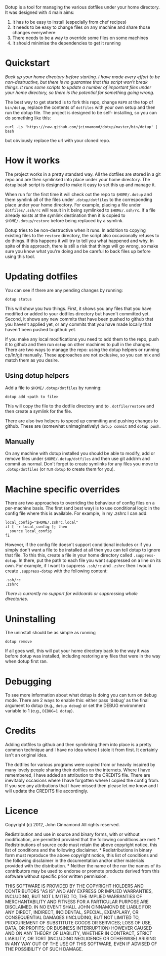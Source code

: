 Dotup is a tool for managing the various dotfiles under your home
directory. It was designed with 4 main aims:

1. It has to be easy to install (especially from chef recipes)
2. It needs to be easy to change files on any machine and share those changes everywhere
3. There needs to be a way to override some files on some machines
4. It should minimise the dependencies to get it running

Quickstart
==========

*Back up your home directory before starting. I have made every effort to
be non-destructive, but there is no guarantee that this script won't break
things. It runs some scripts to update a number of important files under
your home directory, so there is the potential for something going wrong.*

The best way to get started is to fork this repo, change `REPO` at the
top of `bin/dotup`, replace the contents of `dotfiles` with your own
setup and then run the dotup file. The project is designed to be self-
installing, so you can do something like this:

    curl -Ls 'https://raw.github.com/jcinnamond/dotup/master/bin/dotup' | bash 

but obviously replace the url with your cloned repo.


How it works
============

The project works in a pretty standard way. All the dotfiles are
stored in a git repo and are then symlinked into place under your home
directory. The `dotup` bash script is designed to make it easy to set
this up and manage it.

When run for the first time it will check out the repo to `$HOME/.dotup`
and them symlink all of the files under `.dotup/dotfiles` to the
corresponding place under your home directory. For example, placing
a file under `dotfiles/.ssh/rc` will result in it being symlinked to
`$HOME/.ssh/rc`. If a file already exists at the symlink destination then
it is copied to `$HOME/.dotup/restore` before being replaced by a symlink.

Dotup tries to be non-destructive when it runs. In addition to copying
existing files to the `restore` directory, the script also
occasionally refuses to do things. If this happens it will try to tell
you what happened and why. In spite of this approach, there is still a
risk that things will go wrong, so make sure you know what you're doing
and be careful to back files up before using this tool.

Updating dotfiles
=================

You can see if there are any pending changes by running:

    dotup status

This will show you two things. First, it shows you any files that you
have modified or added to your dotfiles directory but haven't committed
yet. Second, it shows any new commits that have been pushed to github
that you haven't applied yet, or any commits that you have made locally
that haven't been pushed to github yet.

If you make any local modifications you need to add them to the repo,
push it to github and then run `dotup` on other machines to pull in the
changes. There are two ways to manage the repo: using the dotup helpers
or running cp/ln/git manually. These approaches are not exclusive,
so you can mix and match them as you desire.

Using dotup helpers
-------------------

Add a file to `$HOME/.dotup/dotfiles` by running:

    dotup add <path to file>

This will copy the file to the dotfile directory and to
`.dotfile/restore` and then create a symlink for the file.

There are also two helpers to speed up commiting and pushing changes
to github. These are (somewhat unimaginatively) `dotup commit` and
`dotup push`.

Manually
--------

On any machine with dotup installed you should be able to modify, add
or remove files under `$HOME/.dotup/dotfiles` and then use git add/rm
and commit as normal. Don't forget to create symlinks for any files you
move to `.dotup/dotfiles` (or run `dotup` to create them for you).

Machine specific overrides
==========================

There are two approaches to overriding the behaviour of config files on a
per-machine basis. The first (and best way) is to use conditional logic
in the config file where this is available. For example, in my .zshrc
I can add:

    local_config="$HOME/.zshrc.local"
    if [ -r local_config ]; then
      source local_config
    fi

However, if the config file doesn't support conditional includes or if
you simply don't want a file to be installed at all then you can tell
dotup to ignore that file. To this this, create a file in your home
directory called `.suppress-dotup`. In there, put the path to each
file you want suppressed on a line on its own. For example, if I want
to suppress `.ssh/rc` and `.zshrc` then I would create `.suppress-dotup`
with the following content:

    .ssh/rc
    .zshrc

*There is currently no support for wildcards or suppressing whole directories.*

Uninstalling
============

The uninstall should be as simple as running

    dotup remove

If all goes well, this will put your home directory back to the way it
was before dotup was installed, including restoring any files that were
in the way when dotup first ran.

Debugging
=========

To see more information about what dotup is doing you can turn on debug
mode. There are 2 ways to enable this: either pass 'debug' as the final
argument to dotup (e.g., `dotup debug`) or set the DEBUG environment
variable to 1 (e.g., `DEBUG=1 dotup`).

Credits
=======

Adding dotfiles to github and then symlinking them into place is a pretty
common technique and I have no idea where I stole it from first. It
certainly isn't an original idea.

The dotfiles for various programs were copied from or heavily inspired
by many lovely people sharing their dotfiles on the internets. Where I
have remembered, I have added an attribution to the CREDITS file. There
are inevitably occasions where I have forgotten where I copied the config
from. If you see any attributions that I have missed then please let me
know and I will update the CREDITS file accordingly.

Licence
=======

Copyright (c) 2012, John Cinnamond
All rights reserved.

Redistribution and use in source and binary forms, with or without
modification, are permitted provided that the following conditions are met:
    * Redistributions of source code must retain the above copyright
      notice, this list of conditions and the following disclaimer.
    * Redistributions in binary form must reproduce the above copyright
      notice, this list of conditions and the following disclaimer in the
      documentation and/or other materials provided with the distribution.
    * Neither the name of the <organization> nor the
      names of its contributors may be used to endorse or promote products
      derived from this software without specific prior written permission.

THIS SOFTWARE IS PROVIDED BY THE COPYRIGHT HOLDERS AND CONTRIBUTORS "AS IS" AND
ANY EXPRESS OR IMPLIED WARRANTIES, INCLUDING, BUT NOT LIMITED TO, THE IMPLIED
WARRANTIES OF MERCHANTABILITY AND FITNESS FOR A PARTICULAR PURPOSE ARE
DISCLAIMED. IN NO EVENT SHALL JOHN CINNAMOND BE LIABLE FOR ANY
DIRECT, INDIRECT, INCIDENTAL, SPECIAL, EXEMPLARY, OR CONSEQUENTIAL DAMAGES
(INCLUDING, BUT NOT LIMITED TO, PROCUREMENT OF SUBSTITUTE GOODS OR SERVICES;
LOSS OF USE, DATA, OR PROFITS; OR BUSINESS INTERRUPTION) HOWEVER CAUSED AND
ON ANY THEORY OF LIABILITY, WHETHER IN CONTRACT, STRICT LIABILITY, OR TORT
(INCLUDING NEGLIGENCE OR OTHERWISE) ARISING IN ANY WAY OUT OF THE USE OF THIS
SOFTWARE, EVEN IF ADVISED OF THE POSSIBILITY OF SUCH DAMAGE.
